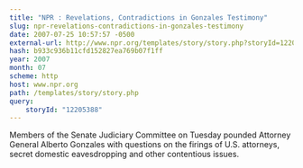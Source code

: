 ```yaml
---
title: "NPR : Revelations, Contradictions in Gonzales Testimony"
slug: npr-revelations-contradictions-in-gonzales-testimony
date: 2007-07-25 10:57:57 -0500
external-url: http://www.npr.org/templates/story/story.php?storyId=12205388
hash: b933c936b11cfd152827ea769b07f1ff
year: 2007
month: 07
scheme: http
host: www.npr.org
path: /templates/story/story.php
query:
    storyId: "12205388"
---
```


Members of the Senate Judiciary Committee on Tuesday pounded Attorney General Alberto Gonzales with questions on the firings of U.S. attorneys, secret domestic eavesdropping and other contentious issues.
